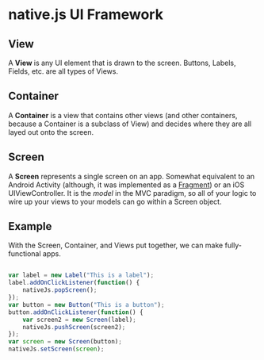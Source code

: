 # native.js UI Framework

## View
A **View** is any UI element that is drawn to the screen. Buttons, Labels, Fields, etc. are all types of Views.

## Container

A **Container** is a view that contains other views (and other containers, because a Container is a subclass of View) and decides where they are all layed out onto the screen.

## Screen

A **Screen** represents a single screen on an app. Somewhat equivalent to an Android Activity (although, it was implemented as a [Fragment](android/src/com/wajawinc/nativejs/Screen.java)) or an iOS UIViewController. It is the *model* in the MVC paradigm, so all of your logic to wire up your views to your models can go within a Screen object.

## Example

With the Screen, Container, and Views put together, we can make fully-functional apps.

```javascript

var label = new Label("This is a label");
label.addOnClickListener(function() {
	nativeJs.popScreen();
});
var button = new Button("This is a button");
button.addOnClickListener(function() {
	var screen2 = new Screen(label);
	nativeJs.pushScreen(screen2);
});
var screen = new Screen(button);
nativeJs.setScreen(screen);
```